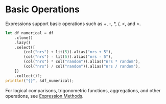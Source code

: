 # Basic Operations

Expressions support basic operations such as +, -, *, /, <, and >.

```rust
let df_numerical = df
    .clone()
    .lazy()
    .select([
        (col("nrs") + lit(5)).alias("nrs + 5"),
        (col("nrs") - lit(5)).alias("nrs - 5"),
        (col("nrs") * col("random")).alias("nrs * random"),
        (col("nrs") / col("random")).alias("nrs / random"),
    ])
    .collect()?;
println!("{}", &df_numerical);
```

For logical comparisons, trigonometric functions, aggregations, and other operations, see [Expression Methods](表达式-表达式方法.md).
